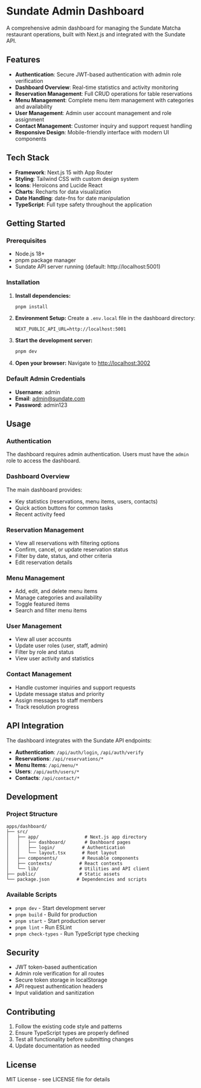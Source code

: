# Sundate Admin Dashboard

A comprehensive admin dashboard for managing the Sundate Matcha restaurant operations, built with Next.js and integrated with the Sundate API.

## Features

- **Authentication**: Secure JWT-based authentication with admin role verification
- **Dashboard Overview**: Real-time statistics and activity monitoring
- **Reservation Management**: Full CRUD operations for table reservations
- **Menu Management**: Complete menu item management with categories and availability
- **User Management**: Admin user account management and role assignment
- **Contact Management**: Customer inquiry and support request handling
- **Responsive Design**: Mobile-friendly interface with modern UI components

## Tech Stack

- **Framework**: Next.js 15 with App Router
- **Styling**: Tailwind CSS with custom design system
- **Icons**: Heroicons and Lucide React
- **Charts**: Recharts for data visualization
- **Date Handling**: date-fns for date manipulation
- **TypeScript**: Full type safety throughout the application

## Getting Started

### Prerequisites

- Node.js 18+
- pnpm package manager
- Sundate API server running (default: http://localhost:5001)

### Installation

1. **Install dependencies:**
   ```bash
   pnpm install
   ```

2. **Environment Setup:**
   Create a `.env.local` file in the dashboard directory:
   ```env
   NEXT_PUBLIC_API_URL=http://localhost:5001
   ```

3. **Start the development server:**
   ```bash
   pnpm dev
   ```

4. **Open your browser:**
   Navigate to [http://localhost:3002](http://localhost:3002)

### Default Admin Credentials

- **Username**: admin
- **Email**: admin@sundate.com
- **Password**: admin123

## Usage

### Authentication

The dashboard requires admin authentication. Users must have the `admin` role to access the dashboard.

### Dashboard Overview

The main dashboard provides:
- Key statistics (reservations, menu items, users, contacts)
- Quick action buttons for common tasks
- Recent activity feed

### Reservation Management

- View all reservations with filtering options
- Confirm, cancel, or update reservation status
- Filter by date, status, and other criteria
- Edit reservation details

### Menu Management

- Add, edit, and delete menu items
- Manage categories and availability
- Toggle featured items
- Search and filter menu items

### User Management

- View all user accounts
- Update user roles (user, staff, admin)
- Filter by role and status
- View user activity and statistics

### Contact Management

- Handle customer inquiries and support requests
- Update message status and priority
- Assign messages to staff members
- Track resolution progress

## API Integration

The dashboard integrates with the Sundate API endpoints:

- **Authentication**: `/api/auth/login`, `/api/auth/verify`
- **Reservations**: `/api/reservations/*`
- **Menu Items**: `/api/menu/*`
- **Users**: `/api/auth/users/*`
- **Contacts**: `/api/contact/*`

## Development

### Project Structure

```
apps/dashboard/
├── src/
│   ├── app/                 # Next.js app directory
│   │   ├── dashboard/       # Dashboard pages
│   │   ├── login/          # Authentication
│   │   └── layout.tsx      # Root layout
│   ├── components/         # Reusable components
│   ├── contexts/          # React contexts
│   └── lib/               # Utilities and API client
├── public/                # Static assets
└── package.json          # Dependencies and scripts
```

### Available Scripts

- `pnpm dev` - Start development server
- `pnpm build` - Build for production
- `pnpm start` - Start production server
- `pnpm lint` - Run ESLint
- `pnpm check-types` - Run TypeScript type checking

## Security

- JWT token-based authentication
- Admin role verification for all routes
- Secure token storage in localStorage
- API request authentication headers
- Input validation and sanitization

## Contributing

1. Follow the existing code style and patterns
2. Ensure TypeScript types are properly defined
3. Test all functionality before submitting changes
4. Update documentation as needed

## License

MIT License - see LICENSE file for details

